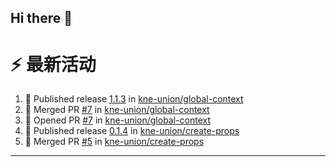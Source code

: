 ## Hi there 👋

<!--

**Here are some ideas to get you started:**

🙋‍♀️ A short introduction - what is your organization all about?
🌈 Contribution guidelines - how can the community get involved?
👩‍💻 Useful resources - where can the community find your docs? Is there anything else the community should know?
🍿 Fun facts - what does your team eat for breakfast?
🧙 Remember, you can do mighty things with the power of [Markdown](https://docs.github.com/github/writing-on-github/getting-started-with-writing-and-formatting-on-github/basic-writing-and-formatting-syntax)
-->


# ⚡ 最新活动

<!--START_SECTION:activity-->
1. 🚀 Published release [1.1.3](https://github.com/kne-union/global-context/releases/tag/1.1.3) in [kne-union/global-context](https://github.com/kne-union/global-context)
2. 🎉 Merged PR [#7](https://github.com/kne-union/global-context/pull/7) in [kne-union/global-context](https://github.com/kne-union/global-context)
3. 💪 Opened PR [#7](https://github.com/kne-union/global-context/pull/7) in [kne-union/global-context](https://github.com/kne-union/global-context)
4. 🚀 Published release [0.1.4](https://github.com/kne-union/create-props/releases/tag/0.1.4) in [kne-union/create-props](https://github.com/kne-union/create-props)
5. 🎉 Merged PR [#5](https://github.com/kne-union/create-props/pull/5) in [kne-union/create-props](https://github.com/kne-union/create-props)
<!--END_SECTION:activity-->

---

